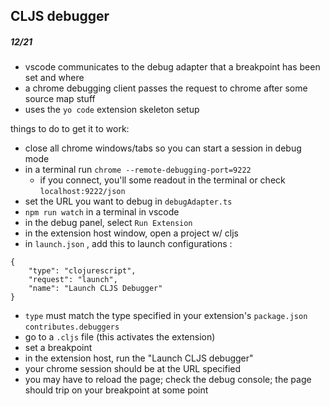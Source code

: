 ## CLJS debugger

##### 12/21
- vscode communicates to the debug adapter that a breakpoint has been set and where
- a chrome debugging client passes the request to chrome after some source map stuff
- uses the `yo code` extension skeleton setup

things to do to get it to work:
- close all chrome windows/tabs so you can start a session in debug mode
- in a terminal run `chrome --remote-debugging-port=9222`
	- if you connect, you'll some readout in the terminal or check `localhost:9222/json`
- set the URL you want to debug in `debugAdapter.ts`
- `npm run watch` in a terminal in vscode
- in the debug panel, select `Run Extension`
- in the extension host window, open a project w/ cljs
- in `launch.json` , add this to launch configurations :

```
{
	"type": "clojurescript",
	"request": "launch",
	"name": "Launch CLJS Debugger"
}
```
- `type` must match the type specified in your extension's `package.json` `contributes.debuggers`
- go to a `.cljs` file (this activates the extension)
- set a breakpoint
- in the extension host, run the "Launch CLJS debugger"
- your chrome session should be at the URL specified
- you may have to reload the page; check the debug console; the page should trip on your breakpoint at some point